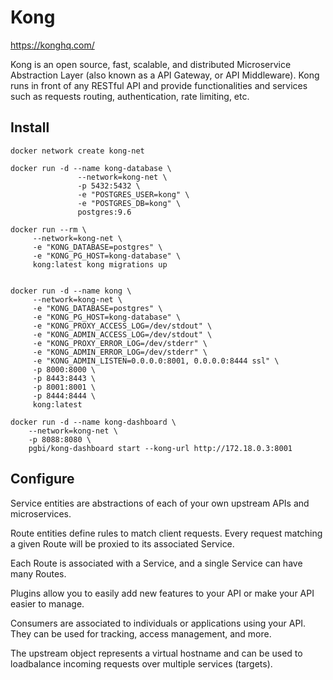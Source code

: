 # Kong

https://konghq.com/

Kong is an open source, fast, scalable, and distributed Microservice Abstraction Layer (also known as a API Gateway, or API Middleware). Kong runs in front of any RESTful API and provide functionalities and services such as requests routing, authentication, rate limiting, etc.

## Install
```
docker network create kong-net

docker run -d --name kong-database \
               --network=kong-net \
               -p 5432:5432 \
               -e "POSTGRES_USER=kong" \
               -e "POSTGRES_DB=kong" \
               postgres:9.6

docker run --rm \
     --network=kong-net \
     -e "KONG_DATABASE=postgres" \
     -e "KONG_PG_HOST=kong-database" \
     kong:latest kong migrations up


docker run -d --name kong \
     --network=kong-net \
     -e "KONG_DATABASE=postgres" \
     -e "KONG_PG_HOST=kong-database" \
     -e "KONG_PROXY_ACCESS_LOG=/dev/stdout" \
     -e "KONG_ADMIN_ACCESS_LOG=/dev/stdout" \
     -e "KONG_PROXY_ERROR_LOG=/dev/stderr" \
     -e "KONG_ADMIN_ERROR_LOG=/dev/stderr" \
     -e "KONG_ADMIN_LISTEN=0.0.0.0:8001, 0.0.0.0:8444 ssl" \
     -p 8000:8000 \
     -p 8443:8443 \
     -p 8001:8001 \
     -p 8444:8444 \
     kong:latest

docker run -d --name kong-dashboard \
    --network=kong-net \
    -p 8088:8080 \
    pgbi/kong-dashboard start --kong-url http://172.18.0.3:8001
```

## Configure

Service entities are abstractions of each of your own upstream APIs and microservices.

Route entities define rules to match client requests. Every request matching a given Route will be proxied to its associated Service.

Each Route is associated with a Service, and a single Service can have many Routes.

Plugins allow you to easily add new features to your API or make your API easier to manage.

Consumers are associated to individuals or applications using your API. They can be used for tracking, access management, and more.

The upstream object represents a virtual hostname and can be used to loadbalance incoming requests over multiple services (targets).


